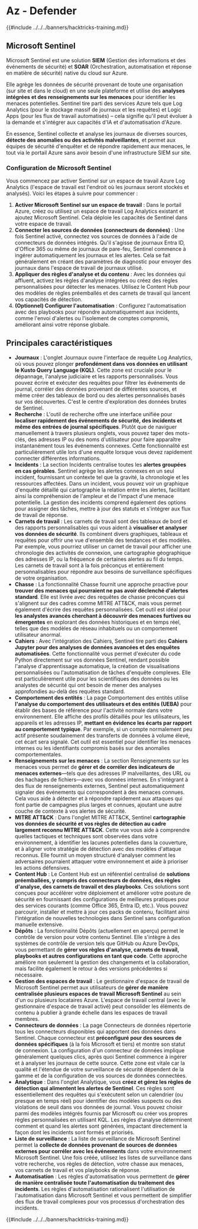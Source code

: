 # Az - Defender

{{#include ../../../banners/hacktricks-training.md}}

## Microsoft Sentinel

Microsoft Sentinel est une solution **SIEM** (Gestion des informations et des événements de sécurité) et **SOAR** (Orchestration, automatisation et réponse en matière de sécurité) native du cloud sur Azure​.

Elle agrège les données de sécurité provenant de toute une organisation (sur site et dans le cloud) en une seule plateforme et utilise des **analyses intégrées et des renseignements sur les menaces** pour identifier les menaces potentielles​.
Sentinel tire parti des services Azure tels que Log Analytics (pour le stockage massif de journaux et les requêtes) et Logic Apps (pour les flux de travail automatisés) – cela signifie qu'il peut évoluer à la demande et s'intégrer aux capacités d'IA et d'automatisation d'Azure​.

En essence, Sentinel collecte et analyse les journaux de diverses sources, **détecte des anomalies ou des activités malveillantes**, et permet aux équipes de sécurité d'enquêter et de répondre rapidement aux menaces, le tout via le portail Azure sans avoir besoin d'une infrastructure SIEM sur site​.


### Configuration de Microsoft Sentinel

Vous commencez par activer Sentinel sur un espace de travail Azure Log Analytics (l'espace de travail est l'endroit où les journaux seront stockés et analysés). Voici les étapes à suivre pour commencer :

1. **Activer Microsoft Sentinel sur un espace de travail** : Dans le portail Azure, créez ou utilisez un espace de travail Log Analytics existant et ajoutez Microsoft Sentinel. Cela déploie les capacités de Sentinel dans votre espace de travail.
2. **Connecter les sources de données (connecteurs de données)** : Une fois Sentinel activé, connectez vos sources de données à l'aide de connecteurs de données intégrés. Qu'il s'agisse de journaux Entra ID, d'Office 365 ou même de journaux de pare-feu, Sentinel commence à ingérer automatiquement les journaux et les alertes. Cela se fait généralement en créant des paramètres de diagnostic pour envoyer des journaux dans l'espace de travail de journaux utilisé.
3. **Appliquer des règles d'analyse et du contenu** : Avec les données qui affluent, activez les règles d'analyse intégrées ou créez des règles personnalisées pour détecter les menaces. Utilisez le Content Hub pour des modèles de règles préemballés et des carnets de travail qui lancent vos capacités de détection.
4. **(Optionnel) Configurer l'automatisation** : Configurez l'automatisation avec des playbooks pour répondre automatiquement aux incidents, comme l'envoi d'alertes ou l'isolement de comptes compromis, améliorant ainsi votre réponse globale.


## Principales caractéristiques

- **Journaux** : L'onglet Journaux ouvre l'interface de requête Log Analytics, où vous pouvez plonger **profondément dans vos données en utilisant le Kusto Query Language (KQL)**. Cette zone est cruciale pour le dépannage, l'analyse judiciaire et les rapports personnalisés. Vous pouvez écrire et exécuter des requêtes pour filtrer les événements de journal, corréler des données provenant de différentes sources, et même créer des tableaux de bord ou des alertes personnalisés basés sur vos découvertes. C'est le centre d'exploration des données brutes de Sentinel.
- **Recherche** : L'outil de recherche offre une interface unifiée pour **localiser rapidement des événements de sécurité, des incidents et même des entrées de journal spécifiques**. Plutôt que de naviguer manuellement à travers plusieurs onglets, vous pouvez taper des mots-clés, des adresses IP ou des noms d'utilisateur pour faire apparaître instantanément tous les événements connexes. Cette fonctionnalité est particulièrement utile lors d'une enquête lorsque vous devez rapidement connecter différentes informations.
- **Incidents** : La section Incidents centralise toutes les **alertes groupées en cas gérables**. Sentinel agrège les alertes connexes en un seul incident, fournissant un contexte tel que la gravité, la chronologie et les ressources affectées. Dans un incident, vous pouvez voir un graphique d'enquête détaillé qui cartographie la relation entre les alertes, facilitant ainsi la compréhension de l'ampleur et de l'impact d'une menace potentielle. La gestion des incidents comprend également des options pour assigner des tâches, mettre à jour des statuts et s'intégrer aux flux de travail de réponse.
- **Carnets de travail** : Les carnets de travail sont des tableaux de bord et des rapports personnalisables qui vous aident à **visualiser et analyser vos données de sécurité**. Ils combinent divers graphiques, tableaux et requêtes pour offrir une vue d'ensemble des tendances et des modèles. Par exemple, vous pourriez utiliser un carnet de travail pour afficher une chronologie des activités de connexion, une cartographie géographique des adresses IP, ou la fréquence de certaines alertes au fil du temps. Les carnets de travail sont à la fois préconçus et entièrement personnalisables pour répondre aux besoins de surveillance spécifiques de votre organisation.
- **Chasse** : La fonctionnalité Chasse fournit une approche proactive pour **trouver des menaces qui pourraient ne pas avoir déclenché d'alertes standard**. Elle est livrée avec des requêtes de chasse préconçues qui s'alignent sur des cadres comme MITRE ATT&CK, mais vous permet également d'écrire des requêtes personnalisées. Cet outil est idéal pour **les analystes avancés cherchant à découvrir des menaces furtives ou émergentes** en explorant des données historiques et en temps réel, telles que des modèles de réseau inhabituels ou un comportement utilisateur anormal.
- **Cahiers** : Avec l'intégration des Cahiers, Sentinel tire parti des **Cahiers Jupyter pour des analyses de données avancées et des enquêtes automatisées**. Cette fonctionnalité vous permet d'exécuter du code Python directement sur vos données Sentinel, rendant possible l'analyse d'apprentissage automatique, la création de visualisations personnalisées ou l'automatisation de tâches d'enquête complexes. Elle est particulièrement utile pour les scientifiques des données ou les analystes de sécurité qui ont besoin de mener des analyses approfondies au-delà des requêtes standard.
- **Comportement des entités** : La page Comportement des entités utilise **l'analyse du comportement des utilisateurs et des entités (UEBA)** pour établir des bases de référence pour l'activité normale dans votre environnement. Elle affiche des profils détaillés pour les utilisateurs, les appareils et les adresses IP, **mettant en évidence les écarts par rapport au comportement typique**. Par exemple, si un compte normalement peu actif présente soudainement des transferts de données à volume élevé, cet écart sera signalé. Cet outil est essentiel pour identifier les menaces internes ou les identifiants compromis basés sur des anomalies comportementales.
- **Renseignements sur les menaces** : La section Renseignements sur les menaces vous permet de **gérer et de corréler des indicateurs de menaces externes**—tels que des adresses IP malveillantes, des URL ou des hachages de fichiers—avec vos données internes. En s'intégrant à des flux de renseignements externes, Sentinel peut automatiquement signaler des événements qui correspondent à des menaces connues. Cela vous aide à détecter et à répondre rapidement aux attaques qui font partie de campagnes plus larges et connues, ajoutant une autre couche de contexte à vos alertes de sécurité.
- **MITRE ATT&CK** : Dans l'onglet MITRE ATT&CK, Sentinel **cartographie vos données de sécurité et vos règles de détection au cadre largement reconnu MITRE ATT&CK**. Cette vue vous aide à comprendre quelles tactiques et techniques sont observées dans votre environnement, à identifier les lacunes potentielles dans la couverture, et à aligner votre stratégie de détection avec des modèles d'attaque reconnus. Elle fournit un moyen structuré d'analyser comment les adversaires pourraient attaquer votre environnement et aide à prioriser les actions défensives.
- **Content Hub** : Le Content Hub est un référentiel centralisé de **solutions préemballées, y compris des connecteurs de données, des règles d'analyse, des carnets de travail et des playbooks**. Ces solutions sont conçues pour accélérer votre déploiement et améliorer votre posture de sécurité en fournissant des configurations de meilleures pratiques pour des services courants (comme Office 365, Entra ID, etc.). Vous pouvez parcourir, installer et mettre à jour ces packs de contenu, facilitant ainsi l'intégration de nouvelles technologies dans Sentinel sans configuration manuelle extensive.
- **Dépôts** : La fonctionnalité Dépôts (actuellement en aperçu) permet le contrôle de version pour votre contenu Sentinel. Elle s'intègre à des systèmes de contrôle de version tels que GitHub ou Azure DevOps, vous permettant de **gérer vos règles d'analyse, carnets de travail, playbooks et autres configurations en tant que code**. Cette approche améliore non seulement la gestion des changements et la collaboration, mais facilite également le retour à des versions précédentes si nécessaire.
- **Gestion des espaces de travail** : Le gestionnaire d'espace de travail de Microsoft Sentinel permet aux utilisateurs de **gérer de manière centralisée plusieurs espaces de travail Microsoft Sentinel** au sein d'un ou plusieurs locataires Azure. L'espace de travail central (avec le gestionnaire d'espace de travail activé) peut consolider les éléments de contenu à publier à grande échelle dans les espaces de travail membres.
- **Connecteurs de données** : La page Connecteurs de données répertorie tous les connecteurs disponibles qui apportent des données dans Sentinel. Chaque connecteur est **préconfiguré pour des sources de données spécifiques** (à la fois Microsoft et tiers) et montre son statut de connexion. La configuration d'un connecteur de données implique généralement quelques clics, après quoi Sentinel commence à ingérer et à analyser les journaux de cette source. Cette zone est vitale car la qualité et l'étendue de votre surveillance de sécurité dépendent de la gamme et de la configuration de vos sources de données connectées.
- **Analytique** : Dans l'onglet Analytique, vous **créez et gérez les règles de détection qui alimentent les alertes de Sentinel**. Ces règles sont essentiellement des requêtes qui s'exécutent selon un calendrier (ou presque en temps réel) pour identifier des modèles suspects ou des violations de seuil dans vos données de journal. Vous pouvez choisir parmi des modèles intégrés fournis par Microsoft ou créer vos propres règles personnalisées en utilisant KQL. Les règles d'analyse déterminent comment et quand les alertes sont générées, impactant directement la façon dont les incidents sont formés et priorisés.
- **Liste de surveillance** : La liste de surveillance de Microsoft Sentinel permet la **collecte de données provenant de sources de données externes pour corréler avec les événements** dans votre environnement Microsoft Sentinel. Une fois créée, utilisez les listes de surveillance dans votre recherche, vos règles de détection, votre chasse aux menaces, vos carnets de travail et vos playbooks de réponse.
- **Automatisation** : Les règles d'automatisation vous permettent de **gérer de manière centralisée toute l'automatisation du traitement des incidents**. Les règles d'automatisation rationalisent l'utilisation de l'automatisation dans Microsoft Sentinel et vous permettent de simplifier des flux de travail complexes pour vos processus d'orchestration des incidents.


{{#include ../../../banners/hacktricks-training.md}}
